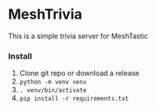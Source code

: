 # MeshTrivia

This is a simple trivia server for MeshTastic

### Install

1. Clone git repo or download a release
2. ```python -m venv venv```
3. ```. venv/bin/activate```
4. ```pip install -r requirements.txt```
